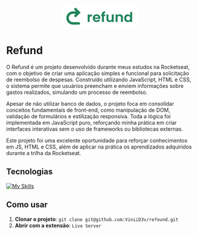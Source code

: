 <!--- # "Can be a image or a gift from the project pages" -->

<p align="center">
  <img src=".//refund-template-main/img/logo.svg" alt="Project Name">
</p>

# Refund

O Refund é um projeto desenvolvido durante meus estudos na Rocketseat, com o objetivo de criar uma aplicação simples e funcional para solicitação de reembolso de despesas. Construído utilizando JavaScript, HTML e CSS, o sistema permite que usuários preencham e enviem informações sobre gastos realizados, simulando um processo de reembolso.

Apesar de não utilizar banco de dados, o projeto foca em consolidar conceitos fundamentais de front-end, como manipulação de DOM, validação de formulários e estilização responsiva. Toda a lógica foi implementada em JavaScript puro, reforçando minha prática em criar interfaces interativas sem o uso de frameworks ou bibliotecas externas.

Este projeto foi uma excelente oportunidade para reforçar conhecimentos em JS, HTML e CSS, além de aplicar na prática os aprendizados adquiridos durante a trilha da Rocketseat.

## Tecnologias 

<!--- # "Verify icons availability here https://github.com/tandpfun/skill-icons" -->

[![My Skills](https://skillicons.dev/icons?i=js,css,html)](https://skillicons.dev)

## Como usar

1. **Clonar o projeto**: `git clone git@github.com:ViniiD3v/refound.git`
2. **Abrir com a extensão**: `Live Server`

